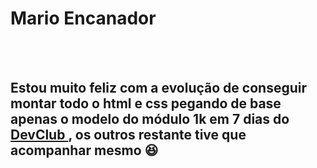 <h1>Mario Encanador</h1>
<br>
<br>
<h2>Estou muito feliz com a evolução de conseguir montar todo o html e css pegando de base apenas o modelo do módulo 1k em 7 dias do <a href="https://rodolfomori.com.br/devclub"> DevClub </a>, os outros restante tive que acompanhar mesmo 😆 </h2>
